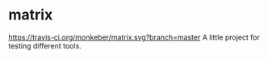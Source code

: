 # matrix
https://travis-ci.org/monkeber/matrix.svg?branch=master
A little project for testing different tools.

